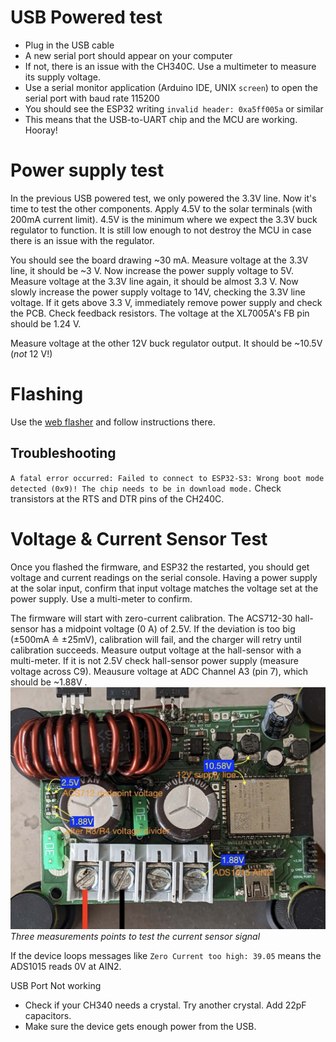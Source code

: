 # USB Powered test

- Plug in the USB cable
- A new serial port should appear on your computer
- If not, there is an issue with the CH340C. Use a multimeter to measure its supply voltage.
- Use a serial monitor application (Arduino IDE, UNIX `screen`) to open the serial port with baud rate 115200
- You should see the ESP32 writing `invalid header: 0xa5ff005a` or similar
- This means that the USB-to-UART chip and the MCU are working. Hooray!

# Power supply test

In the previous USB powered test, we only powered the 3.3V line.
Now it's time to test the other components. Apply 4.5V to the solar terminals (with 200mA current limit).
4.5V is the minimum where we expect the 3.3V buck regulator to function. It is still low enough to not destroy the MCU
in case there is an issue with the regulator.

You should see the board drawing ~30 mA. Measure voltage at the 3.3V line, it should be ~3 V.
Now increase the power supply voltage to 5V. Measure voltage at the 3.3V line again, it should be almost 3.3 V.
Now slowly increase the power supply voltage to 14V, checking the 3.3V line voltage. If it gets above 3.3 V, immediately
remove power supply and check the PCB. Check feedback resistors. The voltage at the XL7005A's FB pin should be 1.24 V.

Measure voltage at the other 12V buck regulator output. It should be ~10.5V (*not* 12 V!)

# Flashing

Use the [web flasher](https://open.pe/fugu-web-flasher/) and follow instructions there.

## Troubleshooting

`A fatal error occurred: Failed to connect to ESP32-S3: Wrong boot mode detected (0x9)! The chip needs to be in download mode.`
Check transistors at the RTS and DTR pins of the CH240C.


# Voltage & Current Sensor Test
Once you flashed the firmware, and ESP32 the restarted, you should get voltage and current readings on the serial console.
Having a power supply at the solar input, confirm that input voltage matches the voltage set at the power supply. Use
a multi-meter to confirm.

The firmware will start with zero-current calibration. The ACS712-30 hall-sensor has a midpoint voltage (0 A) of 2.5V. 
If the deviation is too big (±500mA ≙ ±25mV), calibration will fail, and the charger will retry until calibration succeeds.
Measure output voltage at the hall-sensor with a multi-meter. If it is not 2.5V check hall-sensor power supply (measure voltage across C9).
Meausure voltage at ADC Channel A3 (pin 7), which should be ~1.88V .
![Measurement points on board](../assets/board/acs-midpoint-measure-points.jpg)
*Three measurements points to test the current sensor signal*

If the device loops messages like `Zero Current too high: 39.05` means the ADS1015 reads 0V at AIN2.


USB Port Not working
* Check if your CH340 needs a crystal. Try another crystal. Add 22pF capacitors.
* Make sure the device gets enough power from the USB.